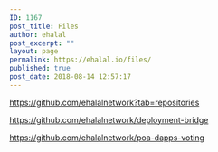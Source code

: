 ```yaml
---
ID: 1167
post_title: Files
author: ehalal
post_excerpt: ""
layout: page
permalink: https://ehalal.io/files/
published: true
post_date: 2018-08-14 12:57:17
---
```

https://github.com/ehalalnetwork?tab=repositories

https://github.com/ehalalnetwork/deployment-bridge

https://github.com/ehalalnetwork/poa-dapps-voting